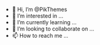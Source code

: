 - 👋 Hi, I’m @PikThemes
- 👀 I’m interested in ...
- 🌱 I’m currently learning ...
- 💞️ I’m looking to collaborate on ...
- 📫 How to reach me ...

<!---
PikThemes/PikThemes is a ✨ special ✨ repository because its `README.md` (this file) appears on your GitHub profile.
You can click the Preview link to take a look at your changes.
--->
